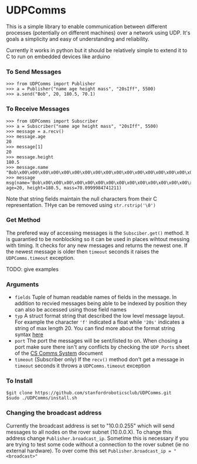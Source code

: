 # UDPComms

This is a simple library to enable communication between different processes (potentially on different machines) over a network using UDP. It's goals a simplicity and easy of understanding and reliability.

Currently it works in python but it should be relatively simple to extend it to C to run on embedded devices like arduino


### To Send Messages
```
>>> from UDPComms import Publisher
>>> a = Publisher("name age height mass", "20sIff", 5500)
>>> a.send("Bob", 20, 180.5, 70.1)
```

### To Receive Messages
```
>>> from UDPComms import Subscriber
>>> a = Subscriber("name age height mass", "20sIff", 5500)
>>> message = a.recv()
>>> message.age
20
>>> message[1]
20
>>> message.height
180.5
>>> message.name
"Bob\x00\x00\x00\x00\x00\x00\x00\x00\x00\x00\x00\x00\x00\x00\x00\x00\x00"
>>> message
msg(name='Bob\x00\x00\x00\x00\x00\x00\x00\x00\x00\x00\x00\x00\x00\x00\x00\x00\x00', age=20, height=180.5, mass=70.0999984741211)
```
Note that string fields maintain the null characters from their C representation. THye can be removed using `str.rstrip('\0')`

### Get Method
The prefered way of accessing messages is the `Subsciber.get()` method. It is guarantied to be nonblocking so it can be used in places wihtout messing with timing. It checks for any new messages and returns the newest one. If the newest message is older then `timeout` seconds it raises the `UDPComms.timeout` exception.

TODO: give examples

### Arguments 

- `fields`
Tuple of human readable names of fields in the message. In addition to recvied messages being able to be indexed by position they can also be accessed using those field names
- `typ`
A struct format string that described the low level message layout. For example the character `'f'` indicated a float while `'20s'` indicates a string of max length 20. You can find more about the format string syntax [here](https://docs.python.org/2/library/struct.html#format-characters)
- `port`
The port the messages will be sent/listed to on. When chosing a port make sure there isn't any conflicts by checking the `UDP Ports` sheet of the [CS Comms System](https://docs.google.com/spreadsheets/d/1pqduUwYa1_sWiObJDrvCCz4Al3pl588ytE4u-Dwa6Pw/edit?usp=sharing) document
- `timeout`
(Subscriber only) If the `recv()` method don't get a message in `timeout` seconds it throws a `UDPComms.timeout` exception


### To Install 

```
$git clone https://github.com/stanfordroboticsclub/UDPComms.git
$sudo ./UDPComms/install.sh
```


### Changing the broadcast address

Currently the broadcast address is set to "10.0.0.255" which will send messages to all nodes on the rover subnet (10.0.0.X). To change this address change `Publisher.broadcast_ip`. Sometime this is necessary if you are trying to test some code without a connection to the rover subnet (ie no external hardware). To over come this set `Publisher.broadcast_ip = "<broadcast>"` 


